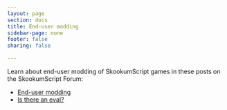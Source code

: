 ```yaml
---
layout: page
section: docs
title: End-user modding
sidebar-page: none
footer: false
sharing: false

---
```


Learn about end-user modding of SkookumScript games in these posts on the SkookumScript Forum:

- [End-user modding](https://skookum.chat/t/end-user-modding/637)<br />
- [Is there an eval?](https://skookum.chat/t/is-there-an-eval/1186/7)
